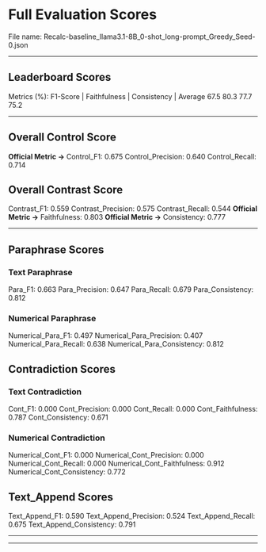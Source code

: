 # Full Evaluation Scores

File name: Recalc-baseline_llama3.1-8B_0-shot_long-prompt_Greedy_Seed-0.json


---

## Leaderboard Scores

Metrics (%): F1-Score | Faithfulness | Consistency | Average
                67.5        80.3          77.7        75.2

---

## Overall Control Score

**Official Metric ->** Control_F1: 0.675
Control_Precision: 0.640
Control_Recall: 0.714

## Overall Contrast Score

Contrast_F1: 0.559
Contrast_Precision: 0.575
Contrast_Recall: 0.544
**Official Metric ->** Faithfulness: 0.803
**Official Metric ->** Consistency: 0.777

---


## Paraphrase Scores


### Text Paraphrase

Para_F1: 0.663
Para_Precision: 0.647
Para_Recall: 0.679
Para_Consistency: 0.812


### Numerical Paraphrase

Numerical_Para_F1: 0.497
Numerical_Para_Precision: 0.407
Numerical_Para_Recall: 0.638
Numerical_Para_Consistency: 0.812


## Contradiction Scores


### Text Contradiction

Cont_F1: 0.000
Cont_Precision: 0.000
Cont_Recall: 0.000
Cont_Faithfulness: 0.787
Cont_Consistency: 0.671


### Numerical Contradiction

Numerical_Cont_F1: 0.000
Numerical_Cont_Precision: 0.000
Numerical_Cont_Recall: 0.000
Numerical_Cont_Faithfulness: 0.912
Numerical_Cont_Consistency: 0.772


## Text_Append Scores

Text_Append_F1: 0.590
Text_Append_Precision: 0.524
Text_Append_Recall: 0.675
Text_Append_Consistency: 0.791

---


---

